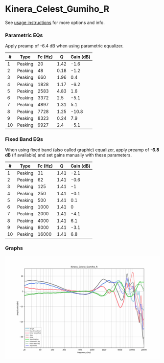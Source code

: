 # Kinera_Celest_Gumiho_R
See [usage instructions](https://github.com/jaakkopasanen/AutoEq#usage) for more options and info.

### Parametric EQs
Apply preamp of -6.4 dB when using parametric equalizer.

|   # | Type    |   Fc (Hz) |    Q |   Gain (dB) |
|-----|---------|-----------|------|-------------|
|   1 | Peaking |        20 | 1.42 |        -1.6 |
|   2 | Peaking |        48 | 0.18 |        -1.2 |
|   3 | Peaking |       660 | 1.96 |         0.4 |
|   4 | Peaking |      1828 | 1.17 |        -6.2 |
|   5 | Peaking |      2583 | 4.83 |         1.6 |
|   6 | Peaking |      3372 | 2.5  |        -5.1 |
|   7 | Peaking |      4897 | 1.31 |         5.1 |
|   8 | Peaking |      7728 | 1.25 |       -10.8 |
|   9 | Peaking |      8323 | 0.24 |         7.9 |
|  10 | Peaking |      9927 | 2.4  |        -5.1 |

### Fixed Band EQs
When using fixed band (also called graphic) equalizer, apply preamp of **-6.8 dB** (if available) and set gains manually with these parameters.

|   # | Type    |   Fc (Hz) |    Q |   Gain (dB) |
|-----|---------|-----------|------|-------------|
|   1 | Peaking |        31 | 1.41 |        -2.1 |
|   2 | Peaking |        62 | 1.41 |        -0.6 |
|   3 | Peaking |       125 | 1.41 |        -1   |
|   4 | Peaking |       250 | 1.41 |        -0.1 |
|   5 | Peaking |       500 | 1.41 |         0.1 |
|   6 | Peaking |      1000 | 1.41 |         0   |
|   7 | Peaking |      2000 | 1.41 |        -4.1 |
|   8 | Peaking |      4000 | 1.41 |         6.1 |
|   9 | Peaking |      8000 | 1.41 |        -3.1 |
|  10 | Peaking |     16000 | 1.41 |         6.8 |

### Graphs
![](./Kinera_Celest_Gumiho_R.png)
